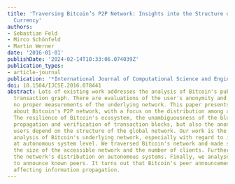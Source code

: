 ```yaml
---
title: 'Traversing Bitcoin’s P2P Network: Insights into the Structure of a Decentralized
  Currency'
authors:
- Sebastian Feld
- Mirco Schönfeld
- Martin Werner
date: '2016-01-01'
publishDate: '2024-02-14T10:33:06.074039Z'
publication_types:
- article-journal
publication: '*International Journal of Computational Science and Engineering*'
doi: 10.1504/IJCSE.2016.078441
abstract: Lots of existing work addresses the analysis of Bitcoin's publicly available
  transaction graph. There are evaluations of the user's anonymity and privacy, but
  no proper measurements of the underlying network. This paper presents novel insights
  about Bitcoin's P2P network, with a focus on the distribution among autonomous systems.
  The resilience of Bitcoin's ecosystem, the unambiguousness of the blockchain, the
  propagation and verification of transaction blocks, but also the anonymity of Bitcoin's
  users depend on the structure of the global network. Our work is the first thorough
  analysis of Bitcoin's underlying network, especially with regard to its distribution
  at autonomous system level. We traversed Bitcoin's network and made statements about
  the size of the accessible network and the number of clients. Further, we investigated
  the network's distribution on autonomous systems. Finally, we analysed the mechanism
  to announce known peers. It turns out that Bitcoin's peer announcement is not well-distributed,
  affecting information propagation.
---
```

